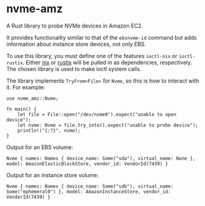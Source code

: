 # nvme-amz

A Rust library to probe NVMe devices in Amazon EC2.

It provides functionality similar to that of the `ebsnvme-id` command but adds information about instance store devices, not only EBS.

To use this library, you must define one of the features `ioctl-nix` or `ioctl-rustix`. Either [nix](https://crates.io/crates/nix) or [rustix](https://crates.io/crates/rustix) will be pulled in as dependencies, respectively. The chosen library is used to make ioctl system calls.

The library implements `TryFrom<File>` for `Nvme`, so this is how to interact with it. For example:

```
use nvme_amz::Nvme;

fn main() {
    let file = File::open("/dev/nvme0").expect("unable to open device");
    let nvme: Nvme = file.try_into().expect("unable to probe device");
    println!("{:?}", nvme);
}
```

Output for an EBS volume:

```
Nvme { names: Names { device_name: Some("sda"), virtual_name: None }, model: AmazonElasticBlockStore, vendor_id: VendorId(7439) }
```

Output for an instance store volume:

```
Nvme { names: Names { device_name: Some("sdb"), virtual_name: Some("ephemeral0") }, model: AmazonInstanceStore, vendor_id: VendorId(7439) }
```
